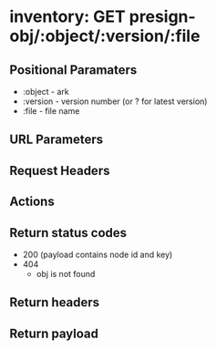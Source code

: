 # inventory: GET presign-obj/:object/:version/:file

## Positional Paramaters
- :object - ark
- :version - version number (or ? for latest version)
- :file - file name

## URL Parameters

## Request Headers

## Actions

## Return status codes
- 200 (payload contains node id and key)
- 404
  - obj is not found

## Return headers

## Return payload
